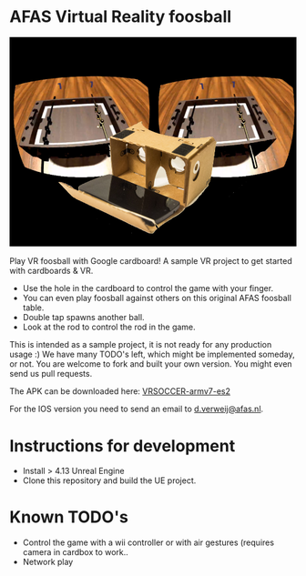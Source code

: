 # AFAS Virtual Reality foosball

![AFAS VRSoccer](https://github.com/AFASResearch/VRSoccer/blob/master/vrsoccer.png)

Play VR foosball with Google cardboard! A sample VR project to get started with cardboards & VR. 

* Use the hole in the cardboard to control the game with your finger. 
* You can even play foosball against others on this original AFAS foosball table.
* Double tap spawns another ball.
* Look at the rod to control the rod in the game.

This is intended as a sample project, it is not ready for any production usage :)
We have many TODO's left, which might be implemented someday, or not.
You are welcome to fork and built your own version. You might even send us pull requests.

The APK can be downloaded here:  [VRSOCCER-armv7-es2](Build/Android_ETC2/VRSOCCER-armv7-es2.apk)

For the IOS version you need to send an email to d.verweij@afas.nl.

# Instructions for development

* Install > 4.13 Unreal Engine
* Clone this repository and build the UE project.

# Known TODO's

* Control the game with a wii controller or with air gestures (requires camera in cardbox to work.. 
* Network play
